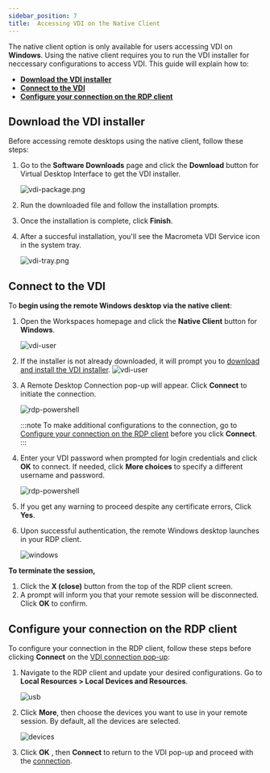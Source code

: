 ```yaml
---
sidebar_position: 7
title:  Accessing VDI on the Native Client
---
```

The native client option is only available for users accessing VDI on **Windows**. Using the native client requires you to run the VDI installer for neccessary configurations to access VDI. This guide will explain how to:
- [**Download the VDI installer**](#download-the-vdi-installer)
- [**Connect to the VDI**](#connect-to-the-vdi)
- [**Configure your connection on the RDP client**](#configure-your-connection-on-the-rdp-client)

## **Download the VDI installer**

Before accessing remote desktops using the native client, follow these steps:

1. Go to the **Software Downloads** page and click the **Download** button  for Virtual Desktop Interface to get the VDI installer.

    ![vdi-package.png](/img/runbook-images/onboarding.png)
  
2. Run the downloaded file and follow the installation prompts.

3. Once the installation is complete, click **Finish**.
4. After a succesful installation, you'll see the Macrometa VDI Service icon in the system tray.

    ![vdi-tray.png](/img/runbook-images/vdi-tray.png)


## **Connect to the VDI**

To **begin using the remote Windows desktop via the native client**:

1. Open the Workspaces homepage and click the **Native Client** button for **Windows**.

    ![vdi-user](/img/runbook-images/vdi-windows.png)

2. If the installer is not already downloaded, it will prompt you to [download and install the VDI installer](#download-the-vdi-installer).
    ![vdi-user](/img/runbook-images/nativeclient-check.png)

3. A Remote Desktop Connection pop-up will appear. Click **Connect** to initiate the connection.

    ![rdp-powershell](/img/runbook-images/vdi-rdp.png)

   :::note
   To make additional configurations to the connection, go to [Configure your connection on the RDP client](#configure-your-connection-on-the-rdp-client) before you click **Connect**.
   :::

4. Enter your VDI password when prompted for login credentials and click **OK** to connect. If needed, click **More choices** to specify a different username and password.

    ![rdp-powershell](/img/runbook-images/vdi-password.jpg)

5. If you get any warning to proceed despite any certificate errors, Click **Yes**.
6. Upon successful authentication, the remote Windows desktop launches in your RDP client.

    ![windows](/img/runbook-images/windows-vdi.png)

**To terminate the session,**

1. Click the **X (close)** button from the top of the RDP client screen.
2. A prompt will inform you that your remote session will be disconnected. Click **OK** to confirm.
   

## **Configure your connection on the RDP client**

To configure your connection in the RDP client, follow these steps before clicking **Connect** on the [VDI connection pop-up](#connect-to-the-vdi):

1. Navigate to the RDP client and update your desired configurations. Go to  **Local Resources > Local Devices and Resources**.

    ![usb](/img/runbook-images/usb.png)
   
2. Click **More**, then choose the devices you want to use in your remote session. By default, all the devices are selected.

    ![devices](/img/runbook-images/devices.png)

3. Click **OK** , then **Connect** to return to the VDI pop-up and proceed with the [connection](#connect-to-the-vdi).








